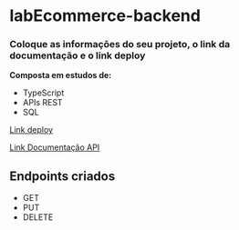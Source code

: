 # labEcommerce-backend
### Coloque as informações do seu projeto, o link da documentação e o link deploy

**Composta em estudos de:**

- TypeScript
- APIs REST
- SQL

[Link deploy](https://gaabriel-alisson-backend37.onrender.com/)

[Link Documentação API](https://documenter.getpostman.com/view/22369915/2s8YzMXQhN)

## Endpoints criados
- GET
- PUT
- DELETE




